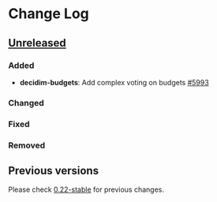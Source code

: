 # Change Log

## [Unreleased](https://github.com/decidim/decidim/tree/HEAD)

### Added

- **decidim-budgets**: Add complex voting on budgets [\#5993](https://github.com/decidim/decidim/pull/5993)

### Changed

### Fixed

### Removed

## Previous versions

Please check [0.22-stable](https://github.com/decidim/decidim/blob/0.22-stable/CHANGELOG.md) for previous changes.
